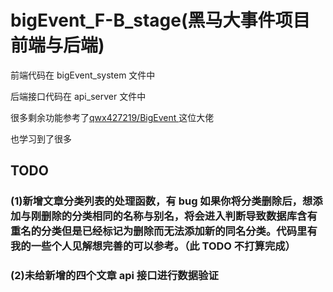 # bigEvent_F-B_stage(黑马大事件项目前端与后端)

前端代码在 bigEvent_system 文件中

后端接口代码在 api_server 文件中

很多剩余功能参考了[qwx427219/BigEvent
](https://github.com/qwx427219/BigEvent)这位大佬

也学习到了很多

## TODO

### (1)新增文章分类列表的处理函数，有 bug 如果你将分类删除后，想添加与刚删除的分类相同的名称与别名，将会进入判断导致数据库含有重名的分类但是已经标记为删除而无法添加新的同名分类。代码里有我的一些个人见解想完善的可以参考。（此 TODO 不打算完成）

### (2)未给新增的四个文章 api 接口进行数据验证
